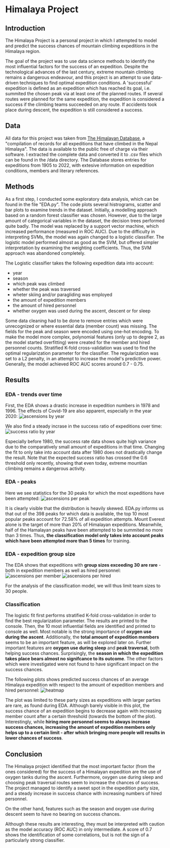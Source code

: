 # Himalaya Project

## Introduction
The Himalaya Project is a personal project in which I attempted to model and predict the success chances of mountain climbing expeditions in the Himalaya region.

The goal of the project was to use data science methods to identify the most influential factors for the success of an expedition. Despite the technological advances of the last century, extreme mountain climbing remains a dangerous endeavour, and this project is an attempt to use data-driven techniques to find optimal expedition conditions. A 'successful' expedition is defined as an expedition which has reached its goal, i.e. summited the chosen peak via at least one of the planned routes. If several routes were planned for the same expedition, the expedition is considered a success if the climbing teams succeeded on any route. If accidents took place during descent, the expedition is still considered a success.

## Data
All data for this project was taken from [The Himalayan Database](https://www.himalayandatabase.com/), a "compilation of records for all expeditions that have climbed in the Nepal Himalaya". The data is available to the public free of charge via their software. I extracted the complete data and converted it to .csv files which can be found in the /data directory. The Database stores entries for expeditions from 1905 to 2022, with extesive information on expedition conditions, members and literary references.

## Methods
As a first step, I conducted some exploratory data analysis, which can be found in the file "EDA.py". The code plots several histrograms, scatter and bar plots to examine trends in the dataset. Initially, a modelling approach based on a random forest classifier was chosen. However, due to the large amount of categorical variables in the dataset, the decision trees performed quite badly. The model was replaced by a support vector machine, which increased performance (measured in ROC AUC). Due to the difficulty in interpreting SVMs, the model was again changed to a logistic classifier. The logistic model performed almost as good as the SVM, but offered simpler interpretation by examining the weighting coefficients. Thus, the SVM approach was abandoned completely.

The Logistic classifier takes the following expedition data into account:
 - year
 - season
 - which peak was climbed
 - whether the peak was traversed
 - wheter skiing and/or paragliding was employed
 - the amount of expedition members
 - the amount of hired personnel
 - whether oxygen was used during the ascent, descent or for sleep
 
Some data cleaning had to be done to remove entries which were unrecognized or where essential data (member count) was missing.
The fields for the peak and season were encoded using one-hot encoding. To make the model more complex, polynomial features (only up to degree 2, as the model started overfitting) were created for the member and hired personnel counts.
Stratified K-fold cross-validation was used to find the optimal regularization parameter for the classifier. The regularization was set to a L2 penalty, in an attempt to increase the model's predictive power. Generally, the model achieved ROC AUC scores around 0.7 - 0.75.

## Results
### EDA - trends over time
First, the EDA shows a drastic increase in expedition numbers in 1978 and 1996. The effects of Covid-19 are also apparent, especially in the year 2020:
![ascensions by year](/plots/ascensions_per_year.png)

We also find a steady incrase in the success ratio of expeditions over time:
![success ratio by year](/plots/success_ratio_per_year.png)

Especially before 1980, the success rate data shows quite high variance due to the comparatively small amount of expeditions in that time. Changing the fit to only take into account data after 1980 does not drastically change the result.
Note that the expected success ratio has crossed the 0.6 threshold only recently, showing that even today, extreme mountian climbing remains a dangerous activity.

### EDA - peaks
Here we see statistics for the 30 peaks for which the most expeditions have been attempted:
![ascensions per peak](/plots/ascensions_per_peak.png)

It is clearly visible that the distribution is heavily skewed. EDA.py informs us that out of the 398 peaks for which data is available, the top 10 most popular peaks account for 72.58% of all expedition attempts. Mount Everest alone is the target of more than 20% of Himalayan expeditions.
Meanwhile, half of the Hamalayan peaks have been attempted to be summited no more than 3 times. Thus, **the classification model only takes into account peaks which have been attempted more than 5 times** for training.

### EDA - expedition group size
The EDA shows that expeditions with **group sizes exceeding 30 are rare** - both in expedition members as well as hired personnel:
![ascensions per member](/plots/ascensions_per_member_count.png)
![ascensions per hired](/plots/ascensions_per_hired_count.png)

For the analysis of the classification model, we will thus limit team sizes to 30 people.

### Classification
The logistic fit first performs stratified K-fold cross-validation in order to find the best regularization parameter. The results are printed to the console. Then, the 10 most influential fields are identified and printed to console as well. Most notable is the strong importance of **oxygen use during the ascent**. Additionally, the **total amount of expedition members** seems to be an important feature, as will be explored later on. Further important features are **oxygen use during sleep** and **peak traversal**, both helping success chances. Surprisingly, the **season in which the expedition takes place bears almost no signifcance to its outcome**. The other factors which were investigated were not found to have significant impact on the success chances.

The following plots shows predicted success chances of an average Himalaya expedition with respect to the amount of expedition members and hired personnel:
![heatmap](success_chance_team_size.png)

The plot was limited to these party sizes as expeditions with larger parties are rare, as found during EDA. Although barely visible in this plot, the success chance of an expedition begins to decrease again with increasing member count after a certain threshold (towards the bottom of the plot). Interestingly, while **hiring more personnel seems to always increase success chances, increasing the amount of expedition members only helps up to a certain limit - after which bringing more people will results in lower chances of success**.

## Conclusion
The Himalaya project identified that the most important factor (from the ones considered) for the success of a Himalayan expedition are the use of oxygen tanks during the ascent. Furthermore, oxygen use during sleep and choosing peak traversal routes seem to increase the chances of success. The project managed to identify a sweet spot in the expedition party size, and a steady increase in success chance with increasing numbers of hired personnel.

On the other hand, features such as the season and oxygen use during descent seem to have no bearing on success chances.

Although these results are interesting, they must be interpreted with caution as the model accuracy (ROC AUC) in only intermediate. A score of 0.7 shows the identification of some correlations, but is not the sign of a particularly strong classifier.
